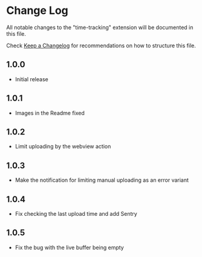 # Change Log

All notable changes to the "time-tracking" extension will be documented in this file.

Check [Keep a Changelog](http://keepachangelog.com/) for recommendations on how to structure this file.

## 1.0.0

- Initial release

## 1.0.1

- Images in the Readme fixed

## 1.0.2

- Limit uploading by the webview action

## 1.0.3

- Make the notification for limiting manual uploading as an error variant

## 1.0.4

- Fix checking the last upload time and add Sentry

## 1.0.5

- Fix the bug with the live buffer being empty

